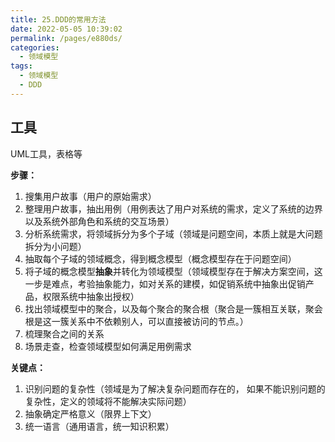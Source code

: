 ```yaml
---
title: 25.DDD的常用方法
date: 2022-05-05 10:39:02
permalink: /pages/e880ds/
categories:
  - 领域模型
tags:
  - 领域模型
  - DDD
---
```

## 工具

​UML工具，表格等

**步骤：**

1. 搜集用户故事（用户的原始需求）
2. 整理用户故事，抽出用例（用例表达了用户对系统的需求，定义了系统的边界以及系统外部角色和系统的交互场景）
3. 分析系统需求，将领域拆分为多个子域（领域是问题空间，本质上就是大问题拆分为小问题）
4. 抽取每个子域的领域概念，得到概念模型（概念模型存在于问题空间）
5. 将子域的概念模型**抽象**并转化为领域模型（领域模型存在于解决方案空间，这一步是难点，考验抽象能力，如对关系的建模，如促销系统中抽象出促销产品，权限系统中抽象出授权）
6. 找出领域模型中的聚合，以及每个聚合的聚合根（聚合是一簇相互关联，聚会根是这一簇关系中不依赖别人，可以直接被访问的节点。）
7. 梳理聚合之间的关系
8. 场景走查，检查领域模型如何满足用例需求

**关键点：**

1. 识别问题的复杂性（领域是为了解决复杂问题而存在的， 如果不能识别问题的复杂性，定义的领域将不能解决实际问题）
2. 抽象确定严格意义（限界上下文）
3. 统一语言（通用语言，统一知识积累）

